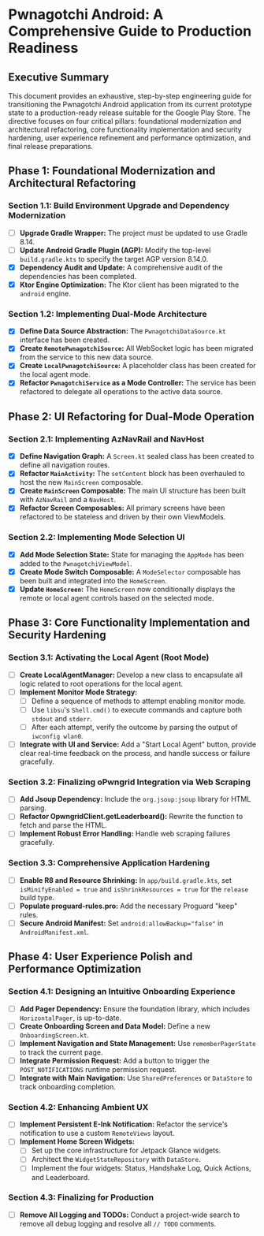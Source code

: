 # Pwnagotchi Android: A Comprehensive Guide to Production Readiness

## Executive Summary

This document provides an exhaustive, step-by-step engineering guide for transitioning the Pwnagotchi Android application from its current prototype state to a production-ready release suitable for the Google Play Store. The directive focuses on four critical pillars: foundational modernization and architectural refactoring, core functionality implementation and security hardening, user experience refinement and performance optimization, and final release preparations.

## Phase 1: Foundational Modernization and Architectural Refactoring

### Section 1.1: Build Environment Upgrade and Dependency Modernization
- [ ] **Upgrade Gradle Wrapper:** The project must be updated to use Gradle 8.14.
- [ ] **Update Android Gradle Plugin (AGP):** Modify the top-level `build.gradle.kts` to specify the target AGP version 8.14.0.
- [x] **Dependency Audit and Update:** A comprehensive audit of the dependencies has been completed.
- [x] **Ktor Engine Optimization:** The Ktor client has been migrated to the `android` engine.

### Section 1.2: Implementing Dual-Mode Architecture
- [x] **Define Data Source Abstraction:** The `PwnagotchiDataSource.kt` interface has been created.
- [x] **Create `RemotePwnagotchiSource`:** All WebSocket logic has been migrated from the service to this new data source.
- [x] **Create `LocalPwnagotchiSource`:** A placeholder class has been created for the local agent mode.
- [x] **Refactor `PwnagotchiService` as a Mode Controller:** The service has been refactored to delegate all operations to the active data source.

## Phase 2: UI Refactoring for Dual-Mode Operation

### Section 2.1: Implementing AzNavRail and NavHost
- [x] **Define Navigation Graph:** A `Screen.kt` sealed class has been created to define all navigation routes.
- [x] **Refactor `MainActivity`:** The `setContent` block has been overhauled to host the new `MainScreen` composable.
- [x] **Create `MainScreen` Composable:** The main UI structure has been built with `AzNavRail` and a `NavHost`.
- [x] **Refactor Screen Composables:** All primary screens have been refactored to be stateless and driven by their own ViewModels.

### Section 2.2: Implementing Mode Selection UI
- [x] **Add Mode Selection State:** State for managing the `AppMode` has been added to the `PwnagotchiViewModel`.
- [x] **Create Mode Switch Composable:** A `ModeSelector` composable has been built and integrated into the `HomeScreen`.
- [x] **Update `HomeScreen`:** The `HomeScreen` now conditionally displays the remote or local agent controls based on the selected mode.

## Phase 3: Core Functionality Implementation and Security Hardening

### Section 3.1: Activating the Local Agent (Root Mode)
- [ ] **Create LocalAgentManager:** Develop a new class to encapsulate all logic related to root operations for the local agent.
- [ ] **Implement Monitor Mode Strategy:**
    - [ ] Define a sequence of methods to attempt enabling monitor mode.
    - [ ] Use `libsu`'s `Shell.cmd()` to execute commands and capture both `stdout` and `stderr`.
    - [ ] After each attempt, verify the outcome by parsing the output of `iwconfig wlan0`.
- [ ] **Integrate with UI and Service:** Add a "Start Local Agent" button, provide clear real-time feedback on the process, and handle success or failure gracefully.

### Section 3.2: Finalizing oPwngrid Integration via Web Scraping
- [ ] **Add Jsoup Dependency:** Include the `org.jsoup:jsoup` library for HTML parsing.
- [ ] **Refactor OpwngridClient.getLeaderboard():** Rewrite the function to fetch and parse the HTML.
- [ ] **Implement Robust Error Handling:** Handle web scraping failures gracefully.

### Section 3.3: Comprehensive Application Hardening
- [ ] **Enable R8 and Resource Shrinking:** In `app/build.gradle.kts`, set `isMinifyEnabled = true` and `isShrinkResources = true` for the `release` build type.
- [ ] **Populate proguard-rules.pro:** Add the necessary Proguard "keep" rules.
- [ ] **Secure Android Manifest:** Set `android:allowBackup="false"` in `AndroidManifest.xml`.

## Phase 4: User Experience Polish and Performance Optimization

### Section 4.1: Designing an Intuitive Onboarding Experience
- [ ] **Add Pager Dependency:** Ensure the foundation library, which includes `HorizontalPager`, is up-to-date.
- [ ] **Create Onboarding Screen and Data Model:** Define a new `OnboardingScreen.kt`.
- [ ] **Implement Navigation and State Management:** Use `rememberPagerState` to track the current page.
- [ ] **Integrate Permission Request:** Add a button to trigger the `POST_NOTIFICATIONS` runtime permission request.
- [ ] **Integrate with Main Navigation:** Use `SharedPreferences` or `DataStore` to track onboarding completion.

### Section 4.2: Enhancing Ambient UX
- [ ] **Implement Persistent E-Ink Notification:** Refactor the service's notification to use a custom `RemoteViews` layout.
- [ ] **Implement Home Screen Widgets:**
    - [ ] Set up the core infrastructure for Jetpack Glance widgets.
    - [ ] Architect the `WidgetStateRepository` with `DataStore`.
    - [ ] Implement the four widgets: Status, Handshake Log, Quick Actions, and Leaderboard.

### Section 4.3: Finalizing for Production
- [ ] **Remove All Logging and TODOs:** Conduct a project-wide search to remove all debug logging and resolve all `// TODO` comments.